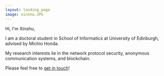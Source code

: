 ```yaml
---
layout: landing_page
image: xinshu.JPG
---
```

<!-- ![Test Image](/xinshu.JPG) -->

Hi, I'm Xinshu,

I am a doctoral student in School of Informatics at University of Edinburgh, advised by Michio Honda.

My research interests lie in the network protocol security, anonymous communication systems, and blockchain. 

Please feel free to [get in touch](mailto:maxinshusu@gmail.com)!
